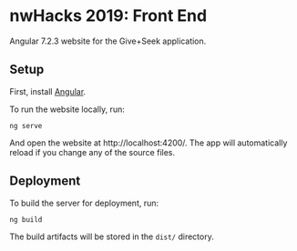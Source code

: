 # nwHacks 2019: Front End

Angular 7.2.3 website for the Give+Seek application.

## Setup

First, install [Angular](https://angular.io/).

To run the website locally, run:
```shell
ng serve
```

And open the website at http://localhost:4200/. The app will automatically reload if you change any of the source files.

## Deployment

To build the server for deployment, run:
```shell
ng build
```

The build artifacts will be stored in the `dist/` directory.
